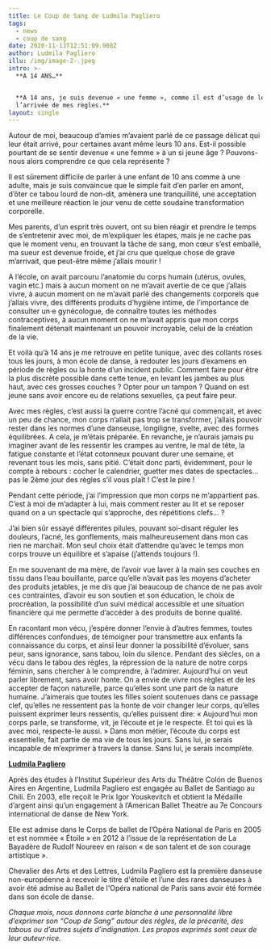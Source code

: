 ```yaml
---
title: Le Coup de Sang de Ludmila Pagliero
tags:
  - news
  - coup de sang
date: 2020-11-13T12:51:09.908Z
author: Ludmila Pagliero
illu: /img/image-2-.jpeg
intro: >-
  **A 14 ANS…**


  **A 14 ans, je suis devenue « une femme », comme il est d’usage de le dire, à
  l’arrivée de mes règles.**
layout: single
---
```

Autour de moi, beaucoup d’amies m’avaient parlé de ce passage délicat qui leur était arrivé, pour certaines avant même leurs 10 ans. Est-il possible pourtant de se sentir devenue « une femme » à un si jeune âge ? Pouvons-nous alors comprendre ce que cela représente ?

Il est sûrement difficile de parler à une enfant de 10 ans comme à une adulte, mais je suis convaincue que le simple fait d’en parler en amont, d’ôter ce tabou lourd de non-dit, amènera une tranquillité, une acceptation et une meilleure réaction le jour venu de cette soudaine transformation corporelle.

Mes parents, d’un esprit très ouvert, ont su bien réagir et prendre le temps de s’entretenir avec moi, de m’expliquer les étapes, mais je ne cache pas que le moment venu, en trouvant la tâche de sang, mon cœur s’est emballé, ma sueur est devenue froide, et j’ai cru que quelque chose de grave m’arrivait, que peut-être même j’allais mourir !

A l’école, on avait parcouru l’anatomie du corps humain (utérus, ovules, vagin etc.) mais à aucun moment on ne m’avait avertie de ce que j’allais vivre, à aucun moment on ne m’avait parlé des changements corporels que j’allais vivre, des différents produits d’hygiène intime, de l’importance de consulter un·e gynécologue, de connaître toutes les méthodes contraceptives, à aucun moment on ne m’avait appris que mon corps finalement détenait maintenant un pouvoir incroyable, celui de la création de la vie.

Et voilà qu’à 14 ans je me retrouve en petite tunique, avec des collants roses tous les jours, à mon école de danse, à redouter les jours d’examens en période de règles ou la honte d’un incident public. Comment faire pour être la plus discrète possible dans cette tenue, en levant les jambes au plus haut, avec ces grosses couches ? Opter pour un tampon ? Quand on est jeune sans avoir encore eu de relations sexuelles, ça peut faire peur.

Avec mes règles, c’est aussi la guerre contre l’acné qui commençait, et avec un peu de chance, mon corps n’allait pas trop se transformer, j’allais pouvoir rester dans les normes d’une danseuse, longiligne, svelte, avec des formes équilibrées. A cela, je m’étais préparée. En revanche, je n’aurais jamais pu imaginer avant de les ressentir les crampes au ventre, le mal de tête, la fatigue constante et l’état cotonneux pouvant durer une semaine, et revenant tous les mois, sans pitié. C’était donc parti, évidemment, pour le compte à rebours : cocher le calendrier, guetter mes dates de spectacles… pas le 2ème jour des règles s’il vous plaît ! C’est le pire !

Pendant cette période, j’ai l’impression que mon corps ne m’appartient pas. C’est à moi de m’adapter à lui, mais comment rester au lit et se reposer quand on a un spectacle qui s’approche, des répétitions clefs… ?

J’ai bien sûr essayé différentes pilules, pouvant soi-disant réguler les douleurs, l’acné, les gonflements, mais malheureusement dans mon cas rien ne marchait. Mon seul choix était d’attendre qu’avec le temps mon corps trouve un équilibre et s’apaise (j’attends toujours !).

En me souvenant de ma mère, de l’avoir vue laver à la main ses couches en tissu dans l’eau bouillante, parce qu’elle n’avait pas les moyens d’acheter des produits jetables, je me dis que j’ai beaucoup de chance de ne pas avoir ces contraintes, d’avoir eu son soutien et son éducation, le choix de procréation, la possibilité d’un suivi médical accessible et une situation financière qui me permette d’accéder à des produits de bonne qualité.

En racontant mon vécu, j’espère donner l’envie à d’autres femmes, toutes différences confondues, de témoigner pour transmettre aux enfants la connaissance du corps, et ainsi leur donner la possibilité d’évoluer, sans peur, sans ignorance, sans tabou, loin du silence. Pendant des siècles, on a vécu dans le tabou des règles, la répression de la nature de notre corps féminin, sans chercher à le comprendre, à l’admirer. Aujourd’hui on veut parler librement, sans avoir honte. On a envie de vivre nos règles et de les accepter de façon naturelle, parce qu’elles sont une part de la nature humaine. J’aimerais que toutes les filles soient soutenues dans ce passage clef, qu’elles ne ressentent pas la honte de voir changer leur corps, qu’elles puissent exprimer leurs ressentis, qu’elles puissent dire: « Aujourd’hui mon corps parle, se transforme, vit, je l’écoute et je le respecte. Et toi qui es là avec moi, respecte-le aussi. » Dans mon métier, l’écoute du corps est essentielle, fait partie de ma vie de tous les jours. Sans lui, je serais incapable de m’exprimer à travers la danse. Sans lui, je serais incomplète.

****[**Ludmila Pagliero**](https://www.operadeparis.fr/magazine/ludmila-pagliero)****

Après des études à l’Institut Supérieur des Arts du Théâtre Colón de Buenos Aires en Argentine, Ludmila Pagliero est engagée au Ballet de Santiago au Chili. En 2003, elle reçoit le Prix Igor Youskevitch et obtient la Médaille d’argent ainsi qu’un engagement à l’American Ballet Theatre au 7e Concours international de danse de New York. 

Elle est admise dans le Corps de ballet de l’Opéra National de Paris en 2005 et est nommée « Étoile » en 2012 à l’issue de la représentation de La Bayadère de Rudolf Noureev en raison « de son talent et de son courage artistique ». 

Chevalier des Arts et des Lettres, Ludmila Pagliero est la première danseuse non-européenne à recevoir le titre d'étoile et l’une des rares danseuses à avoir été admise au Ballet de l'Opéra national de Paris sans avoir été formée dans son école de danse.

_Chaque mois, nous donnons carte blanche à une personnalité libre d’exprimer son “Coup de Sang” autour des règles, de la précarité, des tabous ou d’autres sujets d’indignation. Les propos exprimés sont ceux de leur auteur·rice._
